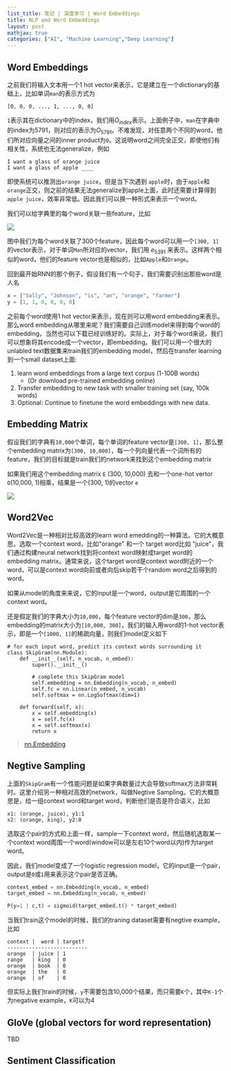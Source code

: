 ```yaml
---
list_title: 笔记 | 深度学习 | Word Embeddings
title: NLP and Word Embeddings
layout: post
mathjax: true
categories: ["AI", "Machine Learning","Deep Learning"]
---
```


## Word Embeddings

之前我们将输入文本用一个1 hot vector来表示，它是建立在一个dictionary的基础上，比如单词`man`的表示方式为

```
[0, 0, 0, ..., 1, ..., 0, 0]
```
`1`表示其在dictionary中的index，我们用$O_{index}$表示。上面例子中，`man`在字典中的index为5791，则对应的表示为${O_{5791}}$。不难发现，对任意两个不同的word，他们所对应向量之间的inner product为`0`。这说明word之间完全正交，即使他们有相关性，系统也无法generalize，例如

```
I want a glass of orange juice
I want a glass of apple ____
```
即使系统可以推测出`orange juice`，但是当下次遇到 `apple`时，由于`apple`和`orange`正交，则之前的结果无法generalize到apple上面，此时还需要计算得到 `apple juice`，效率非常低。因此我们可以换一种形式来表示一个word。

我们可以给字典里的每个word关联一些feature，比如

<img class="md-img-center" src="{{site.baseurl}}/assets/images/2018/06/dl-nlp-w2-1.png">

图中我们为每个word关联了300个feature，因此每个word可以用一个`[300, 1]`的vector表示，对于单词`Man`所对应的vector，我们用 $e_{5391}$ 来表示。这样两个相似的word，他们的feature vector也是相似的，比如`Apple`和`Orange`。

回到最开始RNN的那个例子，假设我们有一个句子，我们需要识别出那些word是人名

```python
x = ["Sally", "Johnson", "is", "an", "orange", "farmer"]
y = [1, 1, 0, 0, 0, 0]
```
之前每个word使用1 hot vector来表示，现在则可以用word embedding来表示。那么word embedding从哪里来呢？我们需要自己训练model来得到每个word的embedding，当然也可以下载已经训练好的。实际上，对于每个word来说，我们可以想象将其encode成一个vector，即embedding。我们可以用一个很大的unlabled text数据集来train我们的embedding model，然后在transfer learning到一个small dataset上面:

1. learn word embeddings from a large text corpus (1-100B words)
    - (Or download pre-trained embedding online)
2. Transfer embedding to new task with smaller training set (say, 100k words)
3. Optional: Continue to finetune the word embeddings with new data.

## Embedding Matrix

假设我们的字典有`10,000`个单词，每个单词的feature vector是`[300, 1]`，那么整个embedding matrix为`[300, 10,000]`，每一个列向量代表一个词所有的feature，我们的目标就是train我们的network来找到这个embedding matrix

如果我们用这个embedding matrix `E` (300, 10,000) 去和一个one-hot vertor `O`(10,000, 1)相乘，结果是一个(300, 1)的vector `e`

<img class="md-img-center" src="{{site.baseurl}}/assets/images/2018/06/dl-nlp-w2-2.png">



## Word2Vec

Word2Vec是一种相对比较高效的learn word emedding的一种算法。它的大概意思，选取一个context word，比如"orange" 和一个 target word比如 "juice"，我们通过构建neural network找到将context word映射成target word的embedding matrix。通常来说，这个target word是context word附近的一个word，可以是context word向前或者向后skip若干个random word之后得到的word。

如果从model的角度来来说，它的input是一个word，output是它周围的一个context word。

还是假定我们的字典大小为`10,000`，每个feature vector的dim是`300`，那么embedding的matrix大小为`[10,000, 300]`，我们的输入用word的1-hot vector表示，即是一个`[1000, 1]`的稀疏向量，则我们model定义如下

```
# for each input word, predict its context words surrounding it
class SkipGram(nn.Module):
    def __init__(self, n_vocab, n_embed):
        super().__init__()
        
        # complete this SkipGram model
        self.embedding = nn.Embedding(n_vocab, n_embed)
        self.fc = nn.Linear(n_embed, n_vocab)
        self.softmax = nn.LogSoftmax(dim=1)
    
    def forward(self, x):
        x = self.embedding(x)
        x = self.fc(x)
        x = self.softmax(x)
        return x
```

> [nn.Embedding](https://pytorch.org/docs/stable/generated/torch.nn.Embedding.html)

## Negtive Sampling

上面的`SkipGram`有一个性能问题是如果字典数量过大会导致softmax方法非常耗时。这里介绍另一种相对高效的network，叫做Negtive Sampling。它的大概意思是，给一组context word和target word，判断他们是否是符合语义，比如

```
x1: (orange, juice), y1:1
x2: (orange, king), y2:0
```
选取这个pair的方式和上面一样，sample一下context word，然后随机选取某一个context word周围一个word(window可以是左右10个word以内)作为target word。

因此，我们model变成了一个logistic regression model，它的input是一个pair，output是`0`或`1`用来表示这个pair是否正确。

``` python
context_embed = nn.Embedding(n_vocab, n_embed)
target_embed = nn.Embedding(n_vocab, n_embed)

P(y=1 | c,t) = sigmoid(target_embed.t() * target_embed)
```

当我们train这个model的时候，我们的traning dataset需要有negtive example，比如

```shell
context |  word | target?
--------------------------
orange  | juice | 1 
range   | king  | 0
orange  | book  | 0
orange  | the   | 0
orange  | of    | 0
```
但实际上我们train的时候，`y`不需要包含10,000个结果，而只需要`K`个，其中`K-1`个为negative example，`K`可以为4

## GloVe (global vectors for word representation)

TBD

## Sentiment Classification
